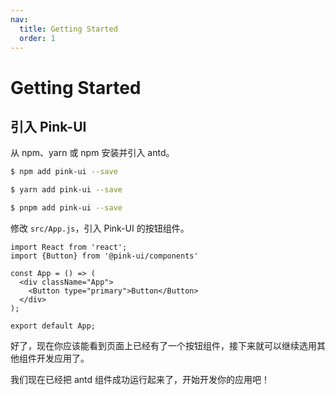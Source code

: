 ```yaml
---
nav:
  title: Getting Started
  order: 1
---
```

# Getting Started

## 引入 Pink-UI


从 npm、yarn 或 npm 安装并引入 antd。

```bash
$ npm add pink-ui --save

$ yarn add pink-ui --save

$ pnpm add pink-ui --save
```

修改 `src/App.js`，引入 Pink-UI 的按钮组件。

```tsx
import React from 'react';
import {Button} from '@pink-ui/components'

const App = () => (
  <div className="App">
    <Button type="primary">Button</Button>
  </div>
);

export default App;
```

好了，现在你应该能看到页面上已经有了一个按钮组件，接下来就可以继续选用其他组件开发应用了。

我们现在已经把 antd 组件成功运行起来了，开始开发你的应用吧！
